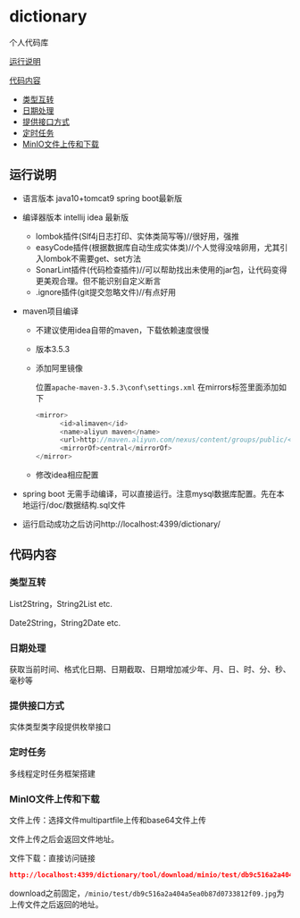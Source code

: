# dictionary
个人代码库

[运行说明](#运行说明)

[代码内容](#代码内容)

* [类型互转](#类型互转)
* [日期处理](#日期处理)
* [提供接口方式](#提供接口方式)
* [定时任务](#定时任务)
* [MinIO文件上传和下载](#MinIO文件上传和下载)

## 运行说明
- 语言版本 java10+tomcat9  spring boot最新版

- 编译器版本 intellij idea 最新版
    - lombok插件(Slf4j日志打印、实体类简写等)//很好用，强推
    - easyCode插件(根据数据库自动生成实体类)//个人觉得没啥卵用，尤其引入lombok不需要get、set方法
    - SonarLint插件(代码检查插件)//可以帮助找出未使用的jar包，让代码变得更美观合理。但不能识别自定义断言
    - .ignore插件(git提交忽略文件)//有点好用

- maven项目编译

    - 不建议使用idea自带的maven，下载依赖速度很慢

    - 版本3.5.3

    - 添加阿里镜像

        位置`apache-maven-3.5.3\conf\settings.xml` 在mirrors标签里面添加如下

        ```java
        <mirror>
              <id>alimaven</id>
              <name>aliyun maven</name>
              <url>http://maven.aliyun.com/nexus/content/groups/public/</url>
              <mirrorOf>central</mirrorOf>        
        </mirror>
        ```

    - 修改idea相应配置

- spring boot 无需手动编译，可以直接运行。注意mysql数据库配置。先在本地运行/doc/数据结构.sql文件

- 运行启动成功之后访问http://localhost:4399/dictionary/

## 代码内容

### 类型互转

List2String，String2List etc.

Date2String，String2Date etc.

### 日期处理

获取当前时间、格式化日期、日期截取、日期增加减少年、月、日、时、分、秒、毫秒等

### 提供接口方式

实体类型类字段提供枚举接口
### 定时任务
多线程定时任务框架搭建

### MinIO文件上传和下载

文件上传：选择文件multipartfile上传和base64文件上传

文件上传之后会返回文件地址。

文件下载：直接访问链接

```json
http://localhost:4399/dictionary/tool/download/minio/test/db9c516a2a404a5ea0b87d0733812f09.jpg
```

download之前固定，`/minio/test/db9c516a2a404a5ea0b87d0733812f09.jpg`为上传文件之后返回的地址。

